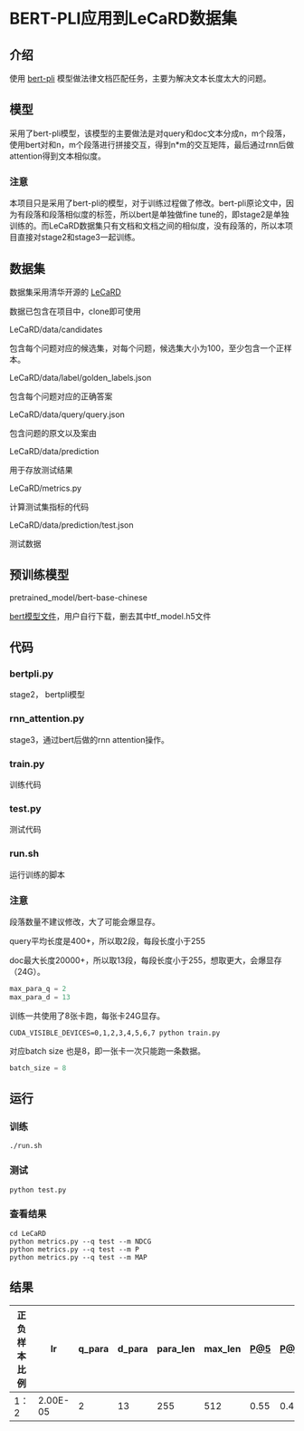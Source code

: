 # BERT-PLI应用到LeCaRD数据集
## 介绍
使用 [bert-pli](https://www.ijcai.org/proceedings/2020/0484.pdf) 模型做法律文档匹配任务，主要为解决文本长度太大的问题。



## 模型

采用了bert-pli模型，该模型的主要做法是对query和doc文本分成n，m个段落，使用bert对和n，m个段落进行拼接交互，得到n*m的交互矩阵，最后通过rnn后做attention得到文本相似度。



### 注意

本项目只是采用了bert-pli的模型，对于训练过程做了修改。bert-pli原论文中，因为有段落和段落相似度的标签，所以bert是单独做fine tune的，即stage2是单独训练的。而LeCaRD数据集只有文档和文档之间的相似度，没有段落的，所以本项目直接对stage2和stage3一起训练。



## 数据集

数据集采用清华开源的 [LeCaRD ](http://www.thuir.cn/group/~mzhang/publications/SIGIR2021-MaYixiao.pdf)

数据已包含在项目中，clone即可使用



LeCaRD/data/candidates 

包含每个问题对应的候选集，对每个问题，候选集大小为100，至少包含一个正样本。



LeCaRD/data/label/golden_labels.json

包含每个问题对应的正确答案



LeCaRD/data/query/query.json 

包含问题的原文以及案由



LeCaRD/data/prediction 

用于存放测试结果



 LeCaRD/metrics.py 

计算测试集指标的代码



LeCaRD/data/prediction/test.json

测试数据



## 预训练模型

pretrained_model/bert-base-chinese 

[bert模型文件](https://huggingface.co/bert-base-chinese/tree/main)，用户自行下载，删去其中tf_model.h5文件



## 代码

### bertpli.py

stage2， bertpli模型



### rnn_attention.py

stage3，通过bert后做的rnn attention操作。



### train.py

训练代码



### test.py

测试代码



### run.sh

运行训练的脚本



### 注意

段落数量不建议修改，大了可能会爆显存。

query平均长度是400+，所以取2段，每段长度小于255

doc最大长度20000+，所以取13段，每段长度小于255，想取更大，会爆显存（24G）。

```python
max_para_q = 2
max_para_d = 13
```

训练一共使用了8张卡跑，每张卡24G显存。

```shell
CUDA_VISIBLE_DEVICES=0,1,2,3,4,5,6,7 python train.py
```

对应batch size 也是8，即一张卡一次只能跑一条数据。

```python
batch_size = 8
```



## 运行

### 训练

```shell
./run.sh
```

### 测试

```shell
python test.py
```



### 查看结果

```shell
cd LeCaRD
python metrics.py --q test --m NDCG 
python metrics.py --q test --m P
python metrics.py --q test --m MAP
```



## 结果

| 正负样本比例 | lr       | q_para | d_para | para_len | max_len | [P@5](mailto:P@5) | [P@10](mailto:P@10) | MAP    | NDCG10 | NDCG20 | NDCG30 |
| ------------ | -------- | ------ | ------ | -------- | ------- | ----------------- | ------------------- | ------ | ------ | ------ | ------ |
| 1：2         | 2.00E-05 | 2      | 13     | 255      | 512     | 0.55              | 0.47                | 0.6147 | 0.8832 | 0.9016 | 0.9504 |

